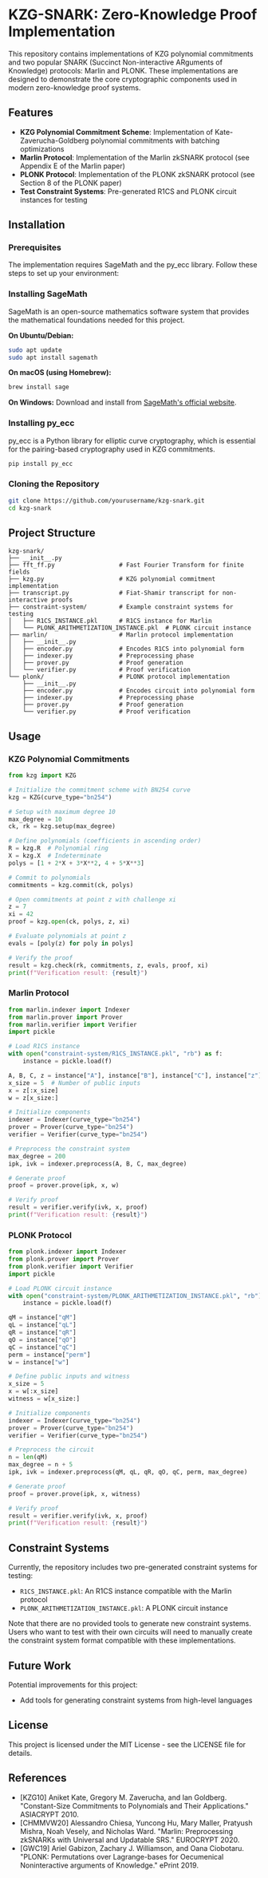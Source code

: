 # KZG-SNARK: Zero-Knowledge Proof Implementation

This repository contains implementations of KZG polynomial commitments and two popular SNARK (Succinct Non-interactive ARguments of Knowledge) protocols: Marlin and PLONK. These implementations are designed to demonstrate the core cryptographic components used in modern zero-knowledge proof systems.

## Features

- **KZG Polynomial Commitment Scheme**: Implementation of Kate-Zaverucha-Goldberg polynomial commitments with batching optimizations
- **Marlin Protocol**: Implementation of the Marlin zkSNARK protocol (see Appendix E of the Marlin paper)
- **PLONK Protocol**: Implementation of the PLONK zkSNARK protocol (see Section 8 of the PLONK paper)
- **Test Constraint Systems**: Pre-generated R1CS and PLONK circuit instances for testing

## Installation

### Prerequisites

The implementation requires SageMath and the py_ecc library. Follow these steps to set up your environment:

### Installing SageMath

SageMath is an open-source mathematics software system that provides the mathematical foundations needed for this project.

**On Ubuntu/Debian:**
```bash
sudo apt update
sudo apt install sagemath
```

**On macOS (using Homebrew):**
```bash
brew install sage
```

**On Windows:**
Download and install from [SageMath's official website](https://www.sagemath.org/download.html).

### Installing py_ecc

py_ecc is a Python library for elliptic curve cryptography, which is essential for the pairing-based cryptography used in KZG commitments.

```bash
pip install py_ecc
```

### Cloning the Repository

```bash
git clone https://github.com/yourusername/kzg-snark.git
cd kzg-snark
```

## Project Structure

```
kzg-snark/
├── __init__.py
├── fft_ff.py                  # Fast Fourier Transform for finite fields
├── kzg.py                     # KZG polynomial commitment implementation
├── transcript.py              # Fiat-Shamir transcript for non-interactive proofs
├── constraint-system/         # Example constraint systems for testing
│   ├── R1CS_INSTANCE.pkl      # R1CS instance for Marlin
│   └── PLONK_ARITHMETIZATION_INSTANCE.pkl  # PLONK circuit instance
├── marlin/                    # Marlin protocol implementation
│   ├── __init__.py
│   ├── encoder.py             # Encodes R1CS into polynomial form
│   ├── indexer.py             # Preprocessing phase
│   ├── prover.py              # Proof generation
│   └── verifier.py            # Proof verification
└── plonk/                     # PLONK protocol implementation
    ├── __init__.py
    ├── encoder.py             # Encodes circuit into polynomial form
    ├── indexer.py             # Preprocessing phase
    ├── prover.py              # Proof generation
    └── verifier.py            # Proof verification
```

## Usage

### KZG Polynomial Commitments

```python
from kzg import KZG

# Initialize the commitment scheme with BN254 curve
kzg = KZG(curve_type="bn254")

# Setup with maximum degree 10
max_degree = 10
ck, rk = kzg.setup(max_degree)

# Define polynomials (coefficients in ascending order)
R = kzg.R  # Polynomial ring
X = kzg.X  # Indeterminate
polys = [1 + 2*X + 3*X**2, 4 + 5*X**3]

# Commit to polynomials
commitments = kzg.commit(ck, polys)

# Open commitments at point z with challenge xi
z = 7
xi = 42
proof = kzg.open(ck, polys, z, xi)

# Evaluate polynomials at point z
evals = [poly(z) for poly in polys]

# Verify the proof
result = kzg.check(rk, commitments, z, evals, proof, xi)
print(f"Verification result: {result}")
```

### Marlin Protocol

```python
from marlin.indexer import Indexer
from marlin.prover import Prover
from marlin.verifier import Verifier
import pickle

# Load R1CS instance
with open("constraint-system/R1CS_INSTANCE.pkl", "rb") as f:
    instance = pickle.load(f)

A, B, C, z = instance["A"], instance["B"], instance["C"], instance["z"]
x_size = 5  # Number of public inputs
x = z[:x_size]
w = z[x_size:]

# Initialize components
indexer = Indexer(curve_type="bn254")
prover = Prover(curve_type="bn254")
verifier = Verifier(curve_type="bn254")

# Preprocess the constraint system
max_degree = 200
ipk, ivk = indexer.preprocess(A, B, C, max_degree)

# Generate proof
proof = prover.prove(ipk, x, w)

# Verify proof
result = verifier.verify(ivk, x, proof)
print(f"Verification result: {result}")
```

### PLONK Protocol

```python
from plonk.indexer import Indexer
from plonk.prover import Prover
from plonk.verifier import Verifier
import pickle

# Load PLONK circuit instance
with open("constraint-system/PLONK_ARITHMETIZATION_INSTANCE.pkl", "rb") as f:
    instance = pickle.load(f)

qM = instance["qM"]
qL = instance["qL"]
qR = instance["qR"]
qO = instance["qO"]
qC = instance["qC"]
perm = instance["perm"]
w = instance["w"]

# Define public inputs and witness
x_size = 5
x = w[:x_size]
witness = w[x_size:]

# Initialize components
indexer = Indexer(curve_type="bn254")
prover = Prover(curve_type="bn254")
verifier = Verifier(curve_type="bn254")

# Preprocess the circuit
n = len(qM)
max_degree = n + 5
ipk, ivk = indexer.preprocess(qM, qL, qR, qO, qC, perm, max_degree)

# Generate proof
proof = prover.prove(ipk, x, witness)

# Verify proof
result = verifier.verify(ivk, x, proof)
print(f"Verification result: {result}")
```

## Constraint Systems

Currently, the repository includes two pre-generated constraint systems for testing:

- `R1CS_INSTANCE.pkl`: An R1CS instance compatible with the Marlin protocol
- `PLONK_ARITHMETIZATION_INSTANCE.pkl`: A PLONK circuit instance

Note that there are no provided tools to generate new constraint systems. Users who want to test with their own circuits will need to manually create the constraint system format compatible with these implementations.

## Future Work

Potential improvements for this project:

- Add tools for generating constraint systems from high-level languages

## License

This project is licensed under the MIT License - see the LICENSE file for details.

## References

- [KZG10] Aniket Kate, Gregory M. Zaverucha, and Ian Goldberg. "Constant-Size Commitments to Polynomials and Their Applications." ASIACRYPT 2010.
- [CHMMVW20] Alessandro Chiesa, Yuncong Hu, Mary Maller, Pratyush Mishra, Noah Vesely, and Nicholas Ward. "Marlin: Preprocessing zkSNARKs with Universal and Updatable SRS." EUROCRYPT 2020.
- [GWC19] Ariel Gabizon, Zachary J. Williamson, and Oana Ciobotaru. "PLONK: Permutations over Lagrange-bases for Oecumenical Noninteractive arguments of Knowledge." ePrint 2019.
